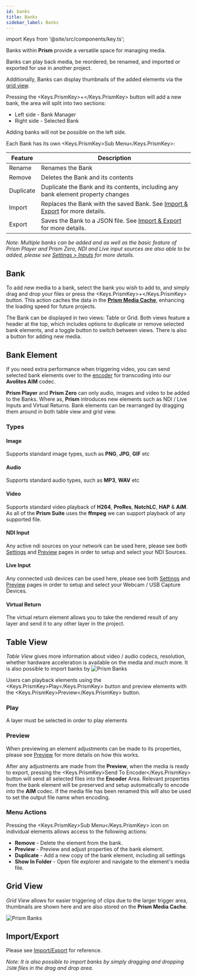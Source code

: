 ```yaml
---
id: banks
title: Banks
sidebar_label: Banks
---
```


import Keys from '@site/src/components/key.ts';

Banks within **Prism** provide a versatile space for managing media. 

Banks can play back media, be reordered, be renamed, and imported or exported for use in another project. 

Additionally, Banks can display thumbnails of the added elements via the [grid view](./banks.md#grid-view).

<!--
The bank has its own <Keys.PrismKey>Sub Menu</Keys.PrismKey>:

| Feature | Description |
|--------|--------------|
| Rename | Renames the Bank | 
| Import | Replaces the Bank with the saved Bank. See [Import & Export](../quick-start/import-export) for more details. | 
| Export | Saves the Bank to a JSON file. See [Import & Export](../quick-start/import-export) for more details. | 

*Note: Only 1 bank is allowed to be used on **Prism**, more can be added on **Prism**. audio, images and video can be added*
-->

<!--
The bank has its own <Keys.PrismKey>Sub Menu</Keys.PrismKey>:

| Feature | Description |
|--------|--------------|
| Rename | Renames the Bank | 
| Import | Replaces the Bank with the saved Bank. See [Import & Export](../quick-start/import-export) for more details. | 
| Export | Saves the Bank to a JSON file. See [Import & Export](../quick-start/import-export) for more details. | 

*Note: Only 1 bank is allowed to be used on **Prism**, more can be added on **Prism**. audio, images and video can be added*
-->


Pressing the <Keys.PrismKey>+</Keys.PrismKey> button will add a new bank, the area will split into two sections:
- Left side - Bank Manager
- Right side - Selected Bank

Adding banks will not be possible on the left side.

Each Bank has its own <Keys.PrismKey>Sub Menu</Keys.PrismKey>:

| Feature | Description |
|--------|--------------|
| Rename | Renames the Bank | 
| Remove | Deletes the Bank and its contents | 
| Duplicate | Duplicate the Bank and its contents, including any bank element property changes | 
| Import | Replaces the Bank with the saved Bank. See [Import & Export](../quick-start/import-export) for more details. | 
| Export | Saves the Bank to a JSON file. See [Import & Export](../quick-start/import-export) for more details. | 

*Note: Multiple banks can be added and as well as the basic feature of Prism Player and Prism Zero, NDI and Live input sources are also able to be added, please see [Settings > Inputs](../../prism/settings/settings-inputs.md) for more details.*


## Bank

To add new media to a bank, select the bank you wish to add to, and simply drag and drop your files or press the <Keys.PrismKey>+</Keys.PrismKey> button. This action caches the data in the [**Prism Media Cache**](../quick-start/media-management#prism-media-cache), enhancing the loading speed for future projects.

The Bank can be displayed in two views: Table or Grid. Both views feature a header at the top, which includes options to duplicate or remove selected bank elements, and a toggle button to switch between views. There is also a button for adding new media.

## Bank Element

If you need extra performance when triggering video, you can send selected bank elements over to the [encoder](../encoder/encoder.md) for transcoding into our **Avolites AIM** codec.

**Prism Player** and **Prism Zero** can only  audio, images and video to be added to the Banks. Where as, **Prism** introduces new elements such as NDI / Live Inputs and Virtual Returns. Bank elements can be rearranged by dragging them around in both table view and grid view.

### Types

#### Image 

Supports standard image types, such as **PNG**, **JPG**, **GIF** etc

#### Audio
Supports standard audio types, such as **MP3**, **WAV** etc 

#### Video
Supports standard video playback of **H264**, **ProRes**, **NotchLC**, **HAP** & **AiM**. As all of the **Prism Suite** uses the **ffmpeg** we can support playback of any supported file.


#### NDI Input
Any active ndi sources on your network can be used here, please see both [Settings](../settings/settings-inputs) and [Preview](../play/preview) pages in order to setup and select your NDI Sources.

#### Live Input
Any connected usb devices can be used here, please see both [Settings](../settings/settings-inputs) and [Preview](../play/preview) pages in order to setup and select your Webcam / USB Capture Devices.

#### Virtual Return
The virtual return element allows you to take the rendered result of any layer and send it to any other layer in the project.


## Table View

*Table View* gives more information about video / audio codecs, resolution, whether hardware acceleration is available on the media and much more.
It is also possible to import banks by
![Prism Banks](/prismdocs/images/prism-table-banks.png)

Users can playback elements using the <Keys.PrismKey>Play</Keys.PrismKey> button and preview elements with the <Keys.PrismKey>Preview</Keys.PrismKey> button.

### Play

<!--
Playing an element will playback on the [media player](../play/mediaplayer).
-->

<!--
A layer must be selected in order to play elements
-->


A layer must be selected in order to play elements



<!--
### Preview

When previewing an element adjustments can be made to its properties, please see [Preview](../play/preview) for more details on how this works.

After any adjustments are made from the **Preview**, when the media is ready to export, pressing the <Keys.PrismKey>Send To Encoder</Keys.PrismKey> button will send all selected files into the **Encoder** Area. Relevant properties from the bank element will be preserved and setup automatically to encode into the **AIM** codec. If the media file has been renamed this will also be used to set the output file name when encoding.
-->


### Preview

When previewing an element adjustments can be made to its properties, please see [Preview](../play/preview) for more details on how this works.

After any adjustments are made from the **Preview**, when the media is ready to export, pressing the <Keys.PrismKey>Send To Encoder</Keys.PrismKey> button will send all selected files into the **Encoder** Area. Relevant properties from the bank element will be preserved and setup automatically to encode into the **AIM** codec. If the media file has been renamed this will also be used to set the output file name when encoding.


### Menu Actions

<!--
Pressing the <Keys.PrismKey>Sub Menu</Keys.PrismKey> icon on individual elements allows access to the following actions:
- **Remove** - to delete the element from the bank.
- **Show In Folder** - Open file explorer and navigate to the element's media file.
-->
<!--
Pressing the <Keys.PrismKey>Sub Menu</Keys.PrismKey> icon on individual elements allows access to the following actions:
- **Remove** - Delete the element from the bank.
- **Preview** - Preview and adjust properties of the bank element.
- **Show In Folder** - Open file explorer and navigate to the element's media file.
-->

Pressing the <Keys.PrismKey>Sub Menu</Keys.PrismKey> icon on individual elements allows access to the following actions:
- **Remove** - Delete the element from the bank.
- **Preview** - Preview and adjust properties of the bank element.
- **Duplicate** - Add a new copy of the bank element, including all settings
- **Show In Folder** - Open file explorer and navigate to the element's media file.


## Grid View

*Grid View* allows for easier triggering of clips due to the larger trigger area, thumbnails are shown here and are also stored on the **Prism Media Cache**.

![Prism Banks](/prismdocs/images/prism-grid-banks.png)

## Import/Export

Please see [Import/Export](../quick-start/import-export) for reference.

*Note: It is also possible to import banks by simply dragging and dropping `JSON` files in the drag and drop area.*